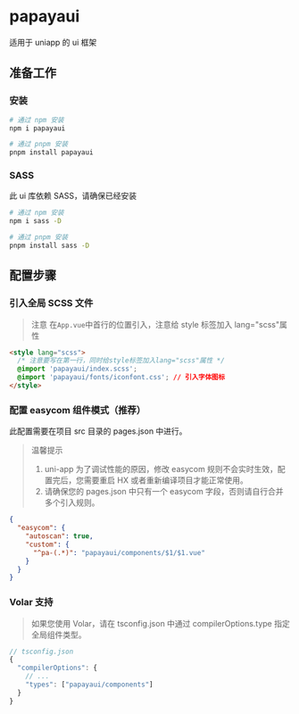 # papayaui

适用于 uniapp 的 ui 框架

## 准备工作

### 安装

```bash
# 通过 npm 安装
npm i papayaui

# 通过 pnpm 安装
pnpm install papayaui
```

### SASS

此 ui 库依赖 SASS，请确保已经安装

```bash
# 通过 npm 安装
npm i sass -D

# 通过 pnpm 安装
pnpm install sass -D
```

## 配置步骤

### 引入全局 SCSS 文件

> 注意
> 在`App.vue`中首行的位置引入，注意给 style 标签加入 lang="scss"属性

```html
<style lang="scss">
  /* 注意要写在第一行，同时给style标签加入lang="scss"属性 */
  @import 'papayaui/index.scss';
  @import 'papayaui/fonts/iconfont.css'; // 引入字体图标
</style>
```

### 配置 easycom 组件模式（推荐）

此配置需要在项目 src 目录的 pages.json 中进行。

> 温馨提示
>
> 1. uni-app 为了调试性能的原因，修改 easycom 规则不会实时生效，配置完后，您需要重启 HX 或者重新编译项目才能正常使用。
> 2. 请确保您的 pages.json 中只有一个 easycom 字段，否则请自行合并多个引入规则。

```json
{
  "easycom": {
    "autoscan": true,
    "custom": {
      "^pa-(.*)": "papayaui/components/$1/$1.vue"
    }
  }
}
```

### Volar 支持

> 如果您使用 Volar，请在 tsconfig.json 中通过 compilerOptions.type 指定全局组件类型。

```typescript
// tsconfig.json
{
  "compilerOptions": {
    // ...
    "types": ["papayaui/components"]
  }
}
```
